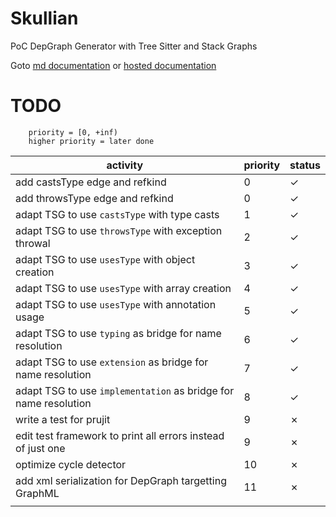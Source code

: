 # Skullian

PoC DepGraph Generator with Tree Sitter and Stack Graphs

Goto [md documentation](docs/README.md) or [hosted documentation](https://frefolli.github.io/skullian/skullian/index.html)

# TODO

```
    priority = [0, +inf)
    higher priority = later done
```

| activity | priority | status |
| -------- | -------- | ------ |
| add castsType edge and refkind | 0 | &check; |
| add throwsType edge and refkind | 0 | &check; |
| adapt TSG to use `castsType` with type casts | 1 | &check; |
| adapt TSG to use `throwsType` with exception throwal | 2 | &check; |
| adapt TSG to use `usesType` with object creation | 3 | &check; |
| adapt TSG to use `usesType` with array creation | 4 | &check; |
| adapt TSG to use `usesType` with annotation usage | 5 | &check; |
| adapt TSG to use `typing` as bridge for name resolution | 6 | &check; |
| adapt TSG to use `extension` as bridge for name resolution | 7 | &check; |
| adapt TSG to use `implementation` as bridge for name resolution | 8 | &check; |
| write a test for prujit | 9 | &cross; |
| edit test framework to print all errors instead of just one | 9 | &cross; |
| optimize cycle detector | 10 | &cross; |
| add xml serialization for DepGraph targetting GraphML | 11 | &cross; |
|  |  |  |
